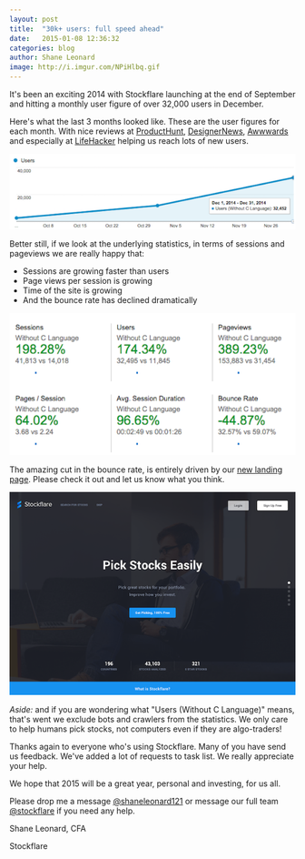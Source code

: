 ```yaml
---
layout: post
title:  "30k+ users: full speed ahead"
date:   2015-01-08 12:36:32
categories: blog
author: Shane Leonard
image: http://i.imgur.com/NPiHlbq.gif
---
```


It's been an exciting 2014 with Stockflare launching at the end of September and hitting a monthly user figure of over 32,000 users in December. 

Here's what the last 3 months looked like. These are the user figures for each month. With nice reviews at [ProductHunt](http://www.producthunt.com/posts/stockflare), [DesignerNews](https://news.layervault.com/stories/40122-site-design-stockflares-new-landing-page), [Awwwards](http://www.awwwards.com/best-websites/stockflare/) and especially at [LifeHacker](http://twocents.lifehacker.com/stockflare-simplifies-stock-market-data-to-make-investi-1672035079) helping us reach lots of new users. 

![User numbers](/img/user-numbers-Dec-2014.png "User numbers")

Better still, if we look at the underlying statistics, in terms of sessions and pageviews we are really happy that:

* Sessions are growing faster than users
* Page views per session is growing
* Time of the site is growing
* And the bounce rate has declined dramatically

![Usage Stats](/img/Detailed-Stats-Dec-2014.png "Usage Stats")

The amazing cut in the bounce rate, is entirely driven by our [new landing page](https://stockflare.com/#landing). Please check it out and let us know what you think.

![Landing Page](/img/Landing-page-Dec-2014.png "Landing Page")

*Aside:* and if you are wondering what "Users (Without C Language)" means, that's went we exclude bots and crawlers from the statistics. We only care to help humans pick stocks, not computers even if they are algo-traders!

Thanks again to everyone who's using Stockflare. Many of you have send us feedback. We've added a lot of requests to task list. We really appreciate your help.

We hope that 2015 will be a great year, personal and investing, for us all.

Please drop me a message [@shaneleonard121](https://twitter.com/shaneleonard121) or message our full team [@stockflare](https://twitter.com/stockflare) if you need any help. 

Shane Leonard, CFA

Stockflare